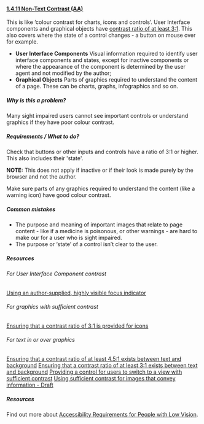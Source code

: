 #### [1.4.11 Non-Text Contrast (AA)](https://www.w3.org/WAI/WCAG21/Understanding/non-text-contrast.html)

This is like ‘colour contrast for charts, icons and controls’. User Interface components and graphical objects have [contrast ratio of at least 3:1](https://www.w3.org/TR/WCAG21/#dfn-contrast-ratio). This also covers where the state of a control changes - a button on mouse over for example.

* <strong>User Interface Components</strong>
Visual information required to identify user interface components and states, except for inactive components or where the appearance of the component is determined by the user agent and not modified by the author;
* <strong>Graphical Objects</strong>
Parts of graphics required to understand the content of a page. These can be charts, graphs, infographics and so on.

##### Why is this a problem?

Many sight impaired users cannot see important controls or understand graphics if they have poor colour contrast. 

##### Requirements / What to do?

Check that buttons or other inputs and controls have a ratio of 3:1 or higher. This also includes their 'state'. 

<strong>NOTE:</strong> This does not apply if inactive or if their look is made purely by the browser and not the author. 

Make sure parts of any graphics required to understand the content (like a warning icon) have good colour contrast.

##### Common mistakes

*  The purpose and meaning of important images that relate to page content - like if a medicine is poisonous, or other warnings - are hard to make our for a user who is sight impaired.
* The purpose or ‘state’ of a control isn’t clear to the user.

##### Resources

###### For User Interface Component contrast
[Using an author-supplied, highly visible focus indicator](https://www.w3.org/WAI/WCAG21/Techniques/general/G195)
###### For graphics with sufficient contrast
[Ensuring that a contrast ratio of 3:1 is provided for icons](https://www.w3.org/WAI/WCAG21/Techniques/general/G207)


###### For text in or over graphics

[Ensuring that a contrast ratio of at least 4.5:1 exists between text and background](https://www.w3.org/WAI/WCAG21/Techniques/general/G18)
[Ensuring that a contrast ratio of at least 3:1 exists between text and background](https://www.w3.org/WAI/WCAG21/Techniques/general/G145)
[Providing a control for users to switch to a view with sufficient contrast](https://www.w3.org/WAI/WCAG21/Techniques/general/G174)
[Using sufficient contrast for images that convey information - Draft](https://www.w3.org/WAI/GL/wiki/Using_sufficient_contrast_for_images_that_convey_information)

##### Resources
Find out more about [Accessibility Requirements for People with Low Vision](http://w3c.github.io/low-vision-a11y-tf/requirements.html).





